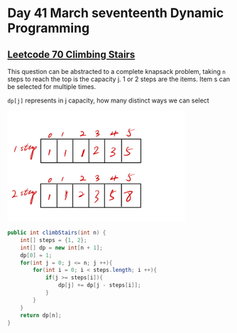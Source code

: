 # Day 41 March seventeenth Dynamic Programming

## [Leetcode 70 Climbing Stairs](https://leetcode.com/problems/climbing-stairs/)

This question can be abstracted to a complete knapsack problem, taking `n` steps to reach the top is the capacity j. 1 or 2 steps are the items. Item s can be selected for multiple times.

`dp[j]` represents in j capacity, how many distinct ways we can select

<img src="../picture/March%20seventeenth/climbing_stairs.jpg" width = "400" height = "249" alt="climbing_stairs" align=center/>

```java
public int climbStairs(int n) {
    int[] steps = {1, 2};
    int[] dp = new int[n + 1];
    dp[0] = 1;
    for(int j = 0; j <= n; j ++){
        for(int i = 0; i < steps.length; i ++){
            if(j >= steps[i]){
                dp[j] += dp[j - steps[i]];
            }
        }
    }
    return dp[n];
}
```
